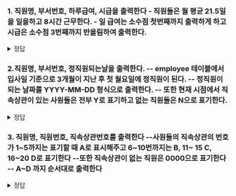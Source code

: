 <h3>1. 직원명, 부서번호, 하루급여, 시급을 출력한다 
 - 직원들은 월 평균 21.5일을 일을하고 8시간 근무한다.
 - 일 급여는 소수점 첫번째까지 출력하게 하고 시급은 소수점 3번째까지 반올림하여 출력한다. </h3>
 
 <details>
   <summary> 정답 </summary>
   <div markdown= "1">
     
   ![image](https://user-images.githubusercontent.com/61142803/123277208-dd28e480-d540-11eb-8174-5e81539ecc38.png)

     
   </div>
   </details>
   
   
   
<h3>  2.직원명, 부서번호, 정직원되는날을 출력한다.
  -- employee 테이블에서 입사일 기준으로 3개월이 지난 후 첫 월요일에 정직원이 된다.
  -- 정직원이 되는 날짜를 YYYY-MM-DD 형식으로 출력한다.
  -- 또한 현재 시점에서 직속상관이 있는 사원들은 전부 Y로 표기하고 없는 직원들은 N으로 표기한다.</h3>
  
   <details>
   <summary> 정답 </summary>
   <div markdown= "1">
     
![image](https://user-images.githubusercontent.com/61142803/123277377-047fb180-d541-11eb-8886-fa6412d0e95f.png)

   </div>
   </details>
   
<h3>   3. 직원명, 직원번호, 직속상관번호를 출력한다
   --사원들의 직속상관의 번호가 1~5까지는 표기할 때 A로 표시해주고 6~10번까지는 B, 11~ 15 C, 16~20 D로 표기한다
   --또한 직속상관이 없는 직원은 0000으로 표기한다
   -- A~D 까지 순서대로 출력한다 </h3>
   
   <details>
   <summary> 정답 </summary>
   <div markdown= "1">

![image](https://user-images.githubusercontent.com/61142803/123278090-9daec800-d541-11eb-8afc-0168c28e5a9a.png)

   </div>
   </details>
   
  
 
 
